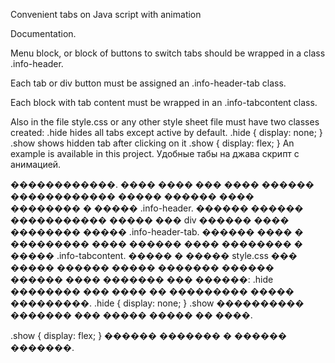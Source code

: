   Convenient tabs on Java script with animation

Documentation.

Menu block, or block of buttons to switch tabs should be wrapped in a class .info-header.

Each tab or div button must be assigned an .info-header-tab class.

Each block with tab content must be wrapped in an .info-tabcontent class.

Also in the file style.css or any other style sheet file must have two classes created:
.hide hides all tabs except active by default.
.hide {
    display: none;
}
.show shows hidden tab after clicking on it
.show {
   display: flex;
  }
An example is available in this project.
  Удобные табы на джава скрипт с анимацией.

������������.
���� ���� ��� ���� ������ ������������ ����� ������ ���� �������� � ����� .info-header.
������ ������ ����������� ����� ��� div ������ ���� �������� ����� .info-header-tab.
������ ���� � ��������� ���� ������ ���� �������� � ����� .info-tabcontent.
����� � ����� style.css ��� ����� ������ ����� ������� ������ ������ ���� ������� ��� ������:
.hide �������� ��� ���� �� ��������� ����� ���������.
.hide {
    display: none;
}
.show ���������� ������� ��� ����� ����� �� ����.

.show {
   display: flex;
  }
������ ������� � ������ �������.

